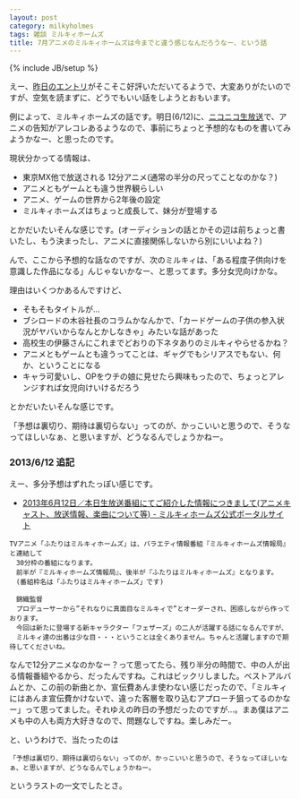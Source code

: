 ```yaml
---
layout: post
category: milkyholmes
tags: 雑談 ミルキィホームズ
title: 7月アニメのミルキィホームズは今までと違う感じなんだろうなー、という話
---
```

{% include JB/setup %}

えー、[昨日のエントリ](/misc/2013/06/10/ability)がそこそこ好評いただいてるようで、大変ありがたいのですが、空気を読まずに、どうでもいい話をしようとおもいます。

例によって、ミルキィホームズの話です。明日(6/12)に、[ニコニコ生放送](http://live.nicovideo.jp/watch/lv140652299)で、アニメの告知がアレコレあるようなので、事前にちょっと予想的なものを書いてみようかなー、と思ったのです。

現状分かってる情報は、

- 東京MX他で放送される 12分アニメ(通常の半分の尺ってことなのかな？)
- アニメともゲームとも違う世界観らしい
- アニメ、ゲームの世界から2年後の設定
- ミルキィホームズはちょっと成長して、妹分が登場する

とかだいたいそんな感じです。(オーディションの話とかその辺は前ちょっと書いたし、もう決まったし、アニメに直接関係しないから別にいいよね？)

んで、ここから予想的な話なのですが、次のミルキィは、「ある程度子供向けを意識した作品になる」んじゃないかなー、と思ってます。多分女児向けかな。

理由はいくつかあるんですけど、

- そもそもタイトルが...
- ブシロードの木谷社長のコラムかなんかで、「カードゲームの子供の参入状況がヤバいからなんとかしなきゃ」みたいな話があった
- 高校生の伊藤さんにこれまでどおりの下ネタありのミルキィやらせるかね？
- アニメともゲームとも違うってことは、ギャグでもシリアスでもない、何か、ということになる
- キャラ可愛いし、OPをウチの娘に見せたら興味もったので、ちょっとアレンジすれば女児向けいけるだろう

とかだいたいそんな感じです。

「予想は裏切り、期待は裏切らない」ってのが、かっこいいと思うので、そうなってほしいなぁ、と思いますが、どうなるんでしょうかねー。

### 2013/6/12 追記
えー、多分予想はずれたっぽい感じです。

- [2013年6月12日／本日生放送番組にてご紹介した情報につきまして(アニメキャスト、放送情報、楽曲について等) - ミルキィホームズ公式ポータルサイト](http://milky-holmes.com/news/2013/06/12/1168)

```
TVアニメ「ふたりはミルキィホームズ」は、バラエティ情報番組『ミルキィホームズ情報局』と連結して
　30分枠の番組になります。
　前半が『ミルキィホームズ情報局』、後半が『ふたりはミルキィホームズ』となります。
　(番組枠名は「ふたりはミルキィホームズ」です)
```

```
　錦織監督
　プロデューサーから”それなりに真面目なミルキィで”とオーダーされ、困惑しながら作っております。
　今回は新たに登場する新キャラクター「フェザーズ」の二人が活躍する話になるんですが、
　ミルキィ達の出番は少な目・・・ということは全くありません。ちゃんと活躍しますので期待してくださいね。
```

なんで12分アニメなのかなー？って思ってたら、残り半分の時間で、中の人が出る情報番組やるから、だったんですね。これはビックリしました。ベストアルバムとか、この前の新曲とか、宣伝費あんま使わない感じだったので、「ミルキィにはあんま宣伝費かけないで、違った客層を取り込むアプローチ狙ってるのかなー」って思ってました。それゆえの昨日の予想だったのですが...。まあ僕はアニメも中の人も両方大好きなので、問題なしですね。楽しみだー。

と、いうわけで、当たったのは

```
「予想は裏切り、期待は裏切らない」ってのが、かっこいいと思うので、そうなってほしいなぁ、と思いますが、どうなるんでしょうかねー。
```

というラストの一文でしたとさ。

